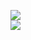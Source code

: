 [![](https://img.shields.io/badge/Made%20With-Github%20Spray-lightgrey.svg?style=for-the-badge&logo=github)](https://github.com/Annihil/github-spray#14192)  
[![](https://i.imgur.com/2DrTn0Z.gif)](https://github.com/Annihil/github-spray)